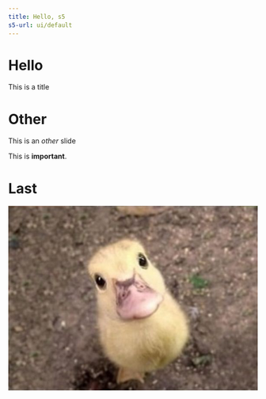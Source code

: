 ```yaml
---
title: Hello, s5
s5-url: ui/default
---
```


# Hello

This is a title

# Other

This is an *other* slide

This is **important**.

# Last

![](cute-duck.jpg)


